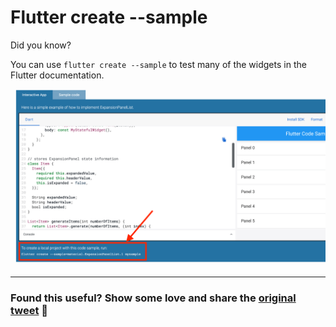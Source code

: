 # Flutter create --sample

Did you know?

You can use `flutter create --sample` to test many of the widgets in the Flutter documentation.

![](003_local_project_code_sample.png)

---

### Found this useful? Show some love and share the [original tweet](https://twitter.com/biz84/status/1433812404463448064) 🙏